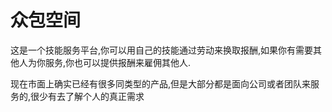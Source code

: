 # 众包空间
这是一个技能服务平台,你可以用自己的技能通过劳动来换取报酬,如果你有需要其他人为你服务,你也可以提供报酬来雇佣其他人.

现在市面上确实已经有很多同类型的产品,但是大部分都是面向公司或者团队来服务的,很少有去了解个人的真正需求
